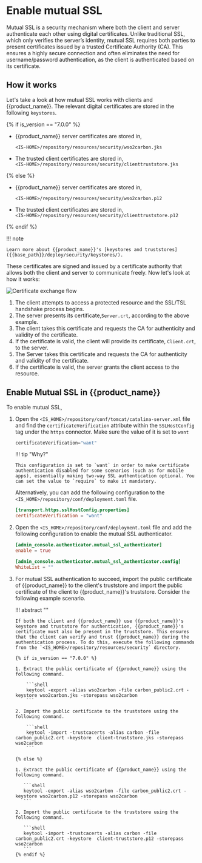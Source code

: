 # Enable mutual SSL

Mutual SSL is a security mechanism where both the client and server authenticate each other using digital certificates. Unlike traditional SSL, which only verifies the server’s identity, mutual SSL requires both parties to present certificates issued by a trusted Certificate Authority (CA). This ensures a highly secure connection and often eliminates the need for username/password authentication, as the client is authenticated based on its certificate.

## How it works

Let's take a look at how mutual SSL works with clients and {{product_name}}. The relevant digital certificates are stored in the following `keystores`.

{% if is_version == "7.0.0" %}

-   {{product_name}} server certificates are stored in,</br>

    `<IS-HOME>/repository/resources/security/wso2carbon.jks`


-   The trusted client certificates are stored in,</br>
        `<IS-HOME>/repository/resources/security/clienttruststore.jks`

{% else %}

-   {{product_name}} server certificates are stored in,</br>

    `<IS-HOME>/repository/resources/security/wso2carbon.p12`


-   The trusted client certificates are stored in,</br>
    `<IS-HOME>/repository/resources/security/clienttruststore.p12`

{% endif %} 

!!! note

    Learn more about {{product_name}}'s [keystores and truststores]({{base_path}}/deploy/security/keystores/).

These certificates are signed and issued by a certificate authority that allows both the client and server to communicate freely. Now let's look at how it works:


![Certificate exchange flow]({{base_path}}/assets/img/deploy/security/mutual-ssl.png) 

1.  The client attempts to access a protected resource and the SSL/TSL
    handshake process begins.
2.  The server presents its certificate,`Server.crt`, according to the above example.
3.  The client takes this certificate and requests the CA for authenticity and validity of the certificate.
4.  If the certificate is valid, the client will provide its certificate, `Client.crt`, to the server.
5.  The Server takes this certificate and requests the CA for authenticity and validity of the certificate.
6.  If the certificate is valid, the server grants the client access to the resource.

## Enable Mutual SSL in {{product_name}}

To enable mutual SSL,

1.  Open the `<IS_HOME>/repository/conf/tomcat/catalina-server.xml` file and find the  `certificateVerification` attribute within the `SSLHostConfig` tag under the `https` connector. Make sure the value of it is set to `want`

    ``` java
    certificateVerification="want"
    ```

    !!! tip "Why?" 

        This configuration is set to `want` in order to make certificate authentication disabled for some scenarios (such as for mobile apps), essentially making two-way SSL authentication optional. You can set the value to `require` to make it mandatory.

    
    Alternatively, you can add the following configuration to the `<IS_HOME>/repository/conf/deployment.toml` file.
    
    ```toml
    [transport.https.sslHostConfig.properties]
    certificateVerification = "want"
    ```

2.  Open the `<IS_HOME>/repository/conf/deployment.toml` file and add the following configuration to enable the mutual SSL authenticator.

    ``` toml
    [admin_console.authenticator.mutual_ssl_authenticator]
    enable = true
    
    [admin_console.authenticator.mutual_ssl_authenticator.config]
    WhiteList = ""
    ```

3.  For mutual SSL authentication to succeed, import the public certificate of {{product_name}} to the client's truststore and import the public certificate of the client to {{product_name}}'s truststore. Consider the following example scenario.

    !!! abstract ""

        If both the client and {{product_name}} use {{product_name}}'s keystore and truststore for authentication, {{product_name}}'s certificate must also be present in the truststore. This ensures that the client can verify and trust {{product_name}} during the authentication process. To do this, execute the following commands from the `<IS_HOME>/repository/resources/security` directory.

        {% if is_version == "7.0.0" %}

        1. Extract the public certificate of {{product_name}} using the following command.

            ```shell
            keytool -export -alias wso2carbon -file carbon_public2.crt -keystore wso2carbon.jks -storepass wso2carbon
            ```

        2. Import the public certificate to the truststore using the following command.

            ```shell
            keytool -import -trustcacerts -alias carbon -file carbon_public2.crt -keystore  client-truststore.jks -storepass wso2carbon
            ```
    
        {% else %}

        1. Extract the public certificate of {{product_name}} using the following command.

           ```shell
           keytool -export -alias wso2carbon -file carbon_public2.crt -keystore wso2carbon.p12 -storepass wso2carbon
           ```

        2. Import the public certificate to the truststore using the following command.

           ```shell
           keytool -import -trustcacerts -alias carbon -file carbon_public2.crt -keystore  client-truststore.p12 -storepass wso2carbon
           ```
        {% endif %}
